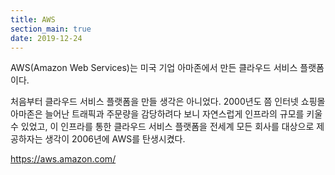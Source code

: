```yaml
---
title: AWS
section_main: true
date: 2019-12-24
---
```


AWS(Amazon Web Services)는 미국 기업 아마존에서 만든 클라우드 서비스 플랫폼이다.

처음부터 클라우드 서비스 플랫폼을 만들 생각은 아니었다. 2000년도 쯤 인터넷 쇼핑몰 아마존은 늘어난 트래픽과 주문량을 감당하려다 보니 자연스럽게 인프라의 규모를 키울 수 있었고, 이 인프라를 통한 클라우드 서비스 플랫폼을 전세계 모든 회사를 대상으로 제공하자는 생각이 2006년에 AWS를 탄생시켰다.

https://aws.amazon.com/